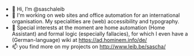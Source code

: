 - 👋 Hi, I’m @saschaleib
- 👀 I'm working on web sites and office automation for an international organisation. My specialities are (web) accessibility and typography.
- 🌱 Special interests at the moment are home automation (Home Assistant) and formal logic (especially fallacies), for which I even have a (German-language) wiki at https://ad.hominem.info/de/
- 📫 you find more on my projects on http://www.leib.be/sascha/

<!---
saschaleib/saschaleib is a ✨ special ✨ repository because its `README.md` (this file) appears on your GitHub profile.
You can click the Preview link to take a look at your changes.
--->
